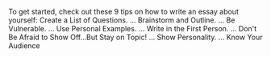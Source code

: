 To get started, check out these 9 tips on how to write an essay about yourself:
Create a List of Questions. ...
Brainstorm and Outline. ...
Be Vulnerable. ...
Use Personal Examples. ...
Write in the First Person. ...
Don't Be Afraid to Show Off…But Stay on Topic! ...
Show Personality. ...
Know Your Audience
